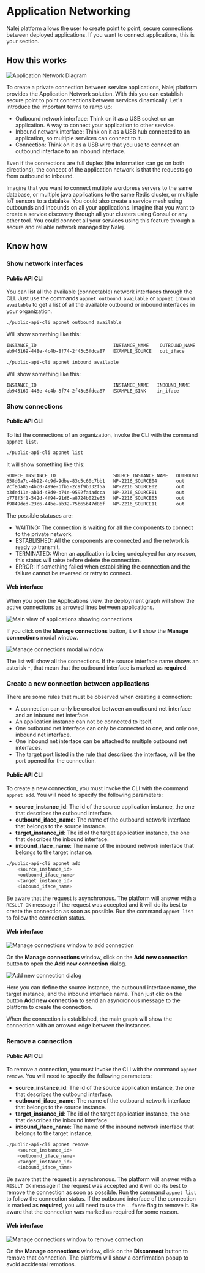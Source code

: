 # Application Networking

Nalej platform allows the user to create point to point, secure connections between deployed applications.
If you want to connect applications, this is your section.

## How this works

![Application Network Diagram](../.gitbook/assets/tutorial_appnet_functionality_diagram.png)

To create a private connection between service applications, Nalej platform provides the Application Network solution.
With this you can establish secure point to point connections between services dinamically.
Let's introduce the important terms to ramp up:

* Outbound network interface: Think on it as a USB socket on an application. A way to connect your application to other service.
* Inbound network interface: Think on it as a USB hub connected to an application, so multiple services can connect to it.
* Connection: Think on it as a USB wire that you use to connect an outbound interface to an inbound interface.

Even if the connections are full duplex (the information can go on both directions), the concept of the application network
is that the requests go from outbound to inbound.

Imagine that you want to connect multiple wordpress servers to the same database, or multiple java applications to the same
Redis cluster, or multiple IoT sensors to a datalake.
You could also create a service mesh using outbounds and inbounds on all your applications. Imagine that you want to create
a service discovery through all your clusters using Consul or any other tool. You could connect all your services using this
feature through a secure and reliable network managed by Nalej.

## Know how

### Show network interfaces

#### Public API CLI

You can list all the available (connectable) network interfaces through the CLI. Just use the commands `appnet outbound available`
or `appnet inbound available` to get a list of all the available outbound or inbound interfaces in your organization.

```bash
./public-api-cli appnet outbound available
```

Will show something like this:

```bash
INSTANCE_ID                            INSTANCE_NAME    OUTBOUND_NAME
eb945169-448e-4c4b-8f74-2f43c5fdca87   EXAMPLE_SOURCE   out_iface
```

```bash
./public-api-cli appnet inbound available
```

Will show something like this:

```bash
INSTANCE_ID                            INSTANCE_NAME   INBOUND_NAME
eb945169-448e-4c4b-8f74-2f43c5fdca87   EXAMPLE_SINK    in_iface
```

### Show connections

#### Public API CLI

To list the connections of an organization, invoke the CLI with the command `appnet list`.

```bash
./public-api-cli appnet list
```

It will show something like this:

```bash
SOURCE_INSTANCE_ID                     SOURCE_INSTANCE_NAME   OUTBOUND   TARGET_INSTANCE_ID                     TARGET_INSTANCE_NAME   INBOUND   STATUS
058d0a7c-4b92-4c9d-9dbe-83c5c60c7bb1   NP-2216_SOURCE04       out        eb945169-448e-4c4b-8f74-2f43c5fdca87   NP-2216_SINK           in        ESTABLISHED
7cf8da85-4bc0-499e-bfb5-2c9f9b332f5a   NP-2216_SOURCE02       out        eb945169-448e-4c4b-8f74-2f43c5fdca87   NP-2216_SINK           in        ESTABLISHED
b3ded11e-ab1d-48d9-b74e-9592fa4adcca   NP-2216_SOURCE01       out        eb945169-448e-4c4b-8f74-2f43c5fdca87   NP-2216_SINK           in        ESTABLISHED
b778f3f1-542d-4f94-91d6-a8724b022e63   NP-2216_SOURCE03       out        eb945169-448e-4c4b-8f74-2f43c5fdca87   NP-2216_SINK           in        ESTABLISHED
f9849ded-23c6-44be-ab32-75b65b47d86f   NP-2216_SOURCE11       out        eb945169-448e-4c4b-8f74-2f43c5fdca87   NP-2216_SINK           in        WAITING
```

The possible statuses are:
* WAITING: The connection is waiting for all the components to connect to the private network.
* ESTABLISHED: All the components are connected and the network is ready to transmit.
* TERMINATED: When an application is being undeployed for any reason, this status will raise before delete the connection.
* ERROR: If something failed when establishing the connection and the failure cannot be reversed or retry to connect.

#### Web interface

When you open the Applications view, the deployment graph will show the active connections as arrowed lines between applications.

![Main view of applications showing connections](../.gitbook/assets/tutorial_appnet_main_page.png)

If you click on the **Manage connections** button, it will show the **Manage connections** modal window.

![Manage connections modal window](../.gitbook/assets/tutorial_appnet_manage_connections_list.png)

The list will show all the connections. If the source interface name shows an asterisk `*`, that mean that the outbound
interface is marked as **required**.

### Create a new connection between applications

There are some rules that must be observed when creating a connection:
* A connection can only be created between an outbound net interface and an inbound net interface.
* An application instance can not be connected to itself.
* One outbound net interface can only be connected to one, and only one, inbound net interface.
* One inbound net interface can be attached to multiple outbound net interfaces.
* The target port listed in the rule that describes the interface, will be the port opened for the connection.

#### Public API CLI

To create a new connection, you must invoke the CLI with the command `appnet add`. You will need to specify
the following parameters:
* **source_instance_id**: The id of the source application instance, the one that describes the outbound interface.
* **outbound_iface_name**: The name of the outbound network interface that belongs to the source instance.
* **target_instance_id**: The id of the target application instance, the one that describes the inbound interface.
* **inbound_iface_name**: The name of the inbound network interface that belongs to the target instance.

```bash
./public-api-cli appnet add
    <source_instance_id>
    <outbound_iface_name>
    <target_instance_id>
    <inbound_iface_name>
```

Be aware that the request is asynchronous. The platform will answer with a `RESULT OK` message if the request was accepted
and it will do its best to create the connection as soon as possible. Run the command `appnet list` to follow the connection status. 

#### Web interface

![Manage connections window to add connection](../.gitbook/assets/tutorial_appnet_manage_connections_list_add.png)

On the **Manage connections** window, click on the **Add new connection** button to open the **Add new connection** dialog.

![Add new connection dialog](../.gitbook/assets/tutorial_appnet_add_connection.png)

Here you can define the source instance, the outbound interface name, the target instance, and the inbound interface name.
Then just clic on the button **Add new connection** to send an asyncronous message to the platform to create the connection.

When the connection is established, the main graph will show the connection with an arrowed edge between the instances.

### Remove a connection

#### Public API CLI

To remove a connection, you must invoke the CLI with the command `appnet remove`. You will need to specify the following parameters:
* **source_instance_id**: The id of the source application instance, the one that describes the outbound interface.
* **outbound_iface_name**: The name of the outbound network interface that belongs to the source instance.
* **target_instance_id**: The id of the target application instance, the one that describes the inbound interface.
* **inbound_iface_name**: The name of the inbound network interface that belongs to the target instance.

```bash
./public-api-cli appnet remove
    <source_instance_id>
    <outbound_iface_name>
    <target_instance_id>
    <inbound_iface_name>
```

Be aware that the request is asynchronous. The platform will answer with a `RESULT OK` message if the request was accepted
and it will do its best to remove the connection as soon as possible. Run the command `appnet list` to follow the connection status.
If the outbound interface of the connection is marked as **required**, you will need to use the `--force` flag to remove it.
Be aware that the connection was marked as required for some reason.

#### Web interface

![Manage connections window to remove connection](../.gitbook/assets/tutorial_appnet_manage_connections_list_remove.png)

On the **Manage connections** window, click on the **Disconnect** button to remove that connection. The platform will show
a confirmation popup to avoid accidental remotions.


